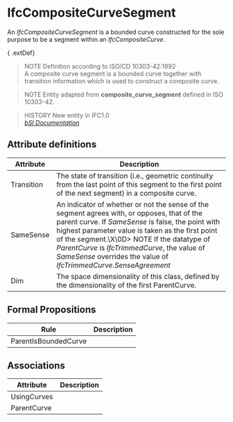 IfcCompositeCurveSegment
========================
An _IfcCompositeCurveSegment_ is a bounded curve constructed for the sole
purpose to be a segment within an _IfcCompositeCurve_.  
  
{ .extDef}  
> NOTE  Definition according to ISO/CD 10303-42:1992  
> A composite curve segment is a bounded curve together with transition
> information which is used to construct a composite curve.  
  
> NOTE  Entity adapted from **composite_curve_segment** defined in ISO
> 10303-42.  
  
> HISTORY  New entity in IFC1.0  
[ _bSI
Documentation_](https://standards.buildingsmart.org/IFC/DEV/IFC4_2/FINAL/HTML/schema/ifcgeometryresource/lexical/ifccompositecurvesegment.htm)


Attribute definitions
---------------------
| Attribute   | Description                                                                                                                                                                                                                                                                                                                                                                |
|-------------|----------------------------------------------------------------------------------------------------------------------------------------------------------------------------------------------------------------------------------------------------------------------------------------------------------------------------------------------------------------------------|
| Transition  | The state of transition (i.e., geometric continuity from the last point of this segment to the first point of the next segment) in a composite curve.                                                                                                                                                                                                                      |
| SameSense   | An indicator of whether or not the sense of the segment agrees with, or opposes, that of the parent curve. If _SameSense_ is false, the point with highest parameter value is taken as the first point of the segment.\X\0D> NOTE  If the datatype of _ParentCurve_ is _IfcTrimmedCurve_, the value of _SameSense_ overrides the value of _IfcTrimmedCurve.SenseAgreement_ |
| Dim         | The space dimensionality of this class, defined by the dimensionality of the first ParentCurve.                                                                                                                                                                                                                                                                            |

Formal Propositions
-------------------
| Rule                 | Description   |
|----------------------|---------------|
| ParentIsBoundedCurve |               |

Associations
------------
| Attribute   | Description   |
|-------------|---------------|
| UsingCurves |               |
| ParentCurve |               |

